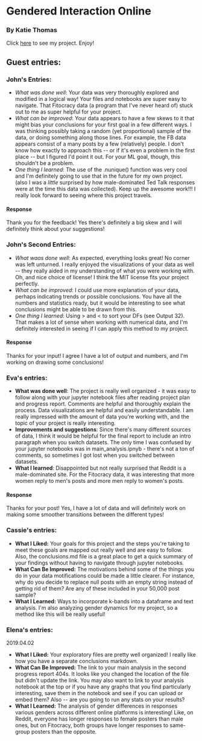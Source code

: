 # Gendered Interaction Online
### By Katie Thomas

Click [here](https://github.com/Data-Science-for-Linguists-2019/Gendered-Interaction-Online) to see my project. Enjoy!

## Guest entries:

### John's Entries:
- *What was done well*: Your data was very thoroughly explored and modified in a logical way! Your files and notebooks are super easy to navigate. That Fitocracy data (a program that I've never heard of) stuck out to me as super helpful for your project.
- *What can be improved*: Your data appears to have a few skews to it that might bias your conclusions for your first goal in a few different ways. I was thinking possibly taking a random (yet proportional) sample of the data, or doing something along those lines. For example, the FB data appears consist of a many posts by a few (relatively) people. I don't know how exactly to approach this -- or if it's even a problem in the first place -- but I figured I'd point it out. For your ML goal, though, this shouldn't be a problem.
- *One thing I learned*: The use of the .nunique() function was very cool and I'm definitely going to use that in the future for my own project. (also I was a _little_ surprised by how male-dominated Ted Talk responses were at the time this data was collected).
Keep up the awesome work!!! I really look forward to seeing where this project travels.

#### Response
Thank you for the feedback! Yes there's definitely a big skew and I will definitely think about your suggestions!

### John's Second Entries:
- *What waas done well*: As expected, everything looks great! No corner was left unturned. I really enjoyed the visualizations of your data as well -- they really aided in my understanding of
what you were working with. Oh, and nice choice of license! I think the MIT license fits your project perfectly.
- *What can be improved*: I could use more explanation of your data, perhaps indicating trends or possible conclusions. You have all the numbers and statistics ready, but it would be interesting to see what conclusions might be able to be drawn from this.
- *One thing I learned*: Using > and < to sort your DFs (see Output 32). That makes a lot of sense when working with numerical data, and I'm definitely interested in seeing if I can apply this method to my project.

#### Response
Thanks for your input! I agree I have a lot of output and numbers, and I'm working on drawing some conclusions!

### Eva's entries:
- **What was done well**: The project is really well organized - it was easy to follow along with your jupyter notebook files after reading project plan and progress report. Comments are helpful and thoroughly explain the process. Data visualizations are helpful and easily understandable. I am really impressed with the amount of data you're working with, and the topic of your project is really interesting.
- **Improvements and suggestions**: Since there's many different sources of data, I think it would be helpful for the final report to include an intro paragraph when you switch datasets. The only time I was confused by your jupyter notebooks was in main_analysis.ipnyb - there's not a ton of comments, so sometimes I got lost when you switched between datasets.
- **What I learned**: Disappointed but not really surprised that Reddit is a male-dominated site. For the Fitocracy data, it was interesting that more women reply to men's posts and more men reply to women's posts.

#### Response
Thanks for your post! Yes, I have a lot of data and will definitely work on making some smoother transitions between the different types!

### Cassie's entries:
- **What I Liked:** Your goals for this project and the steps you're
taking to meet these goals are mapped out really well and are easy to
follow. Also, the conclusions.md file is a great place to get a quick
summary of your findings without having to navigate through jupyter
notebooks.
- **What Can Be Improved:** The motivations behind some of the things
you do in your data motifications could be made a little clearer. For
instance, why do you decide to replace null posts with an empty string
instead of getting rid of them? Are any of these included in your 50,000
post sample?
- **What I Learned:** Ways to incorporate k-bands into a dataframe and
text analysis. I'm also analyzing gender dynamics for my project, so a
method like this will be really useful!

### Elena's entries:
2019.04.02
- **What I Liked:** Your exploratory files are pretty well organized! I really like how you have a separate conclusions markdown.
- **What Can Be Improved:** The link to your main analysis in the second progress report 404s. It looks like you changed the location of the file but didn't update the link. You may also want to link to your analysis notebook at the top or if you have any graphs that you find particularly interesting, save them in the notebook and see if you can upload or embed them? Also -- are you going to run any stats on your results?
- **What I Learned:** The analysis of gender differences in responses various genders across different online platforms is interesting! Like, on Reddit, everyone has longer responses to female posters than male ones, but on Fitocracy, both groups have longer responses to same-group posters than the opposite.

